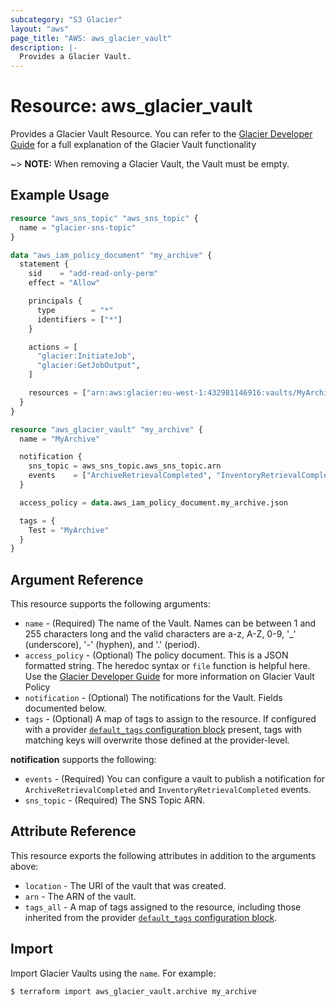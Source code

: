 ```yaml
---
subcategory: "S3 Glacier"
layout: "aws"
page_title: "AWS: aws_glacier_vault"
description: |-
  Provides a Glacier Vault.
---
```


# Resource: aws_glacier_vault

Provides a Glacier Vault Resource. You can refer to the [Glacier Developer Guide](https://docs.aws.amazon.com/amazonglacier/latest/dev/working-with-vaults.html) for a full explanation of the Glacier Vault functionality

~> **NOTE:** When removing a Glacier Vault, the Vault must be empty.

## Example Usage

```terraform
resource "aws_sns_topic" "aws_sns_topic" {
  name = "glacier-sns-topic"
}

data "aws_iam_policy_document" "my_archive" {
  statement {
    sid    = "add-read-only-perm"
    effect = "Allow"

    principals {
      type        = "*"
      identifiers = ["*"]
    }

    actions = [
      "glacier:InitiateJob",
      "glacier:GetJobOutput",
    ]

    resources = ["arn:aws:glacier:eu-west-1:432981146916:vaults/MyArchive"]
  }
}

resource "aws_glacier_vault" "my_archive" {
  name = "MyArchive"

  notification {
    sns_topic = aws_sns_topic.aws_sns_topic.arn
    events    = ["ArchiveRetrievalCompleted", "InventoryRetrievalCompleted"]
  }

  access_policy = data.aws_iam_policy_document.my_archive.json

  tags = {
    Test = "MyArchive"
  }
}
```

## Argument Reference

This resource supports the following arguments:

* `name` - (Required) The name of the Vault. Names can be between 1 and 255 characters long and the valid characters are a-z, A-Z, 0-9, '_' (underscore), '-' (hyphen), and '.' (period).
* `access_policy` - (Optional) The policy document. This is a JSON formatted string.
  The heredoc syntax or `file` function is helpful here. Use the [Glacier Developer Guide](https://docs.aws.amazon.com/amazonglacier/latest/dev/vault-access-policy.html) for more information on Glacier Vault Policy
* `notification` - (Optional) The notifications for the Vault. Fields documented below.
* `tags` - (Optional) A map of tags to assign to the resource. If configured with a provider [`default_tags` configuration block](https://registry.terraform.io/providers/hashicorp/aws/latest/docs#default_tags-configuration-block) present, tags with matching keys will overwrite those defined at the provider-level.

**notification** supports the following:

* `events` - (Required) You can configure a vault to publish a notification for `ArchiveRetrievalCompleted` and `InventoryRetrievalCompleted` events.
* `sns_topic` - (Required) The SNS Topic ARN.

## Attribute Reference

This resource exports the following attributes in addition to the arguments above:

* `location` - The URI of the vault that was created.
* `arn` - The ARN of the vault.
* `tags_all` - A map of tags assigned to the resource, including those inherited from the provider [`default_tags` configuration block](https://registry.terraform.io/providers/hashicorp/aws/latest/docs#default_tags-configuration-block).

## Import

Import Glacier Vaults using the `name`. For example:

```
$ terraform import aws_glacier_vault.archive my_archive
```
